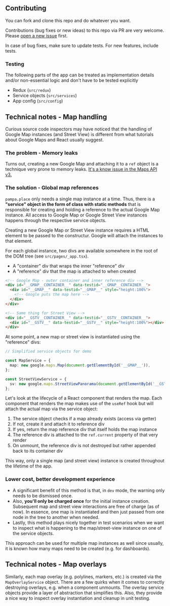 ## Contributing

You can fork and clone this repo and do whatever you want.

Contributions (bug fixes or new ideas) to this repo via PR are very welcome. Please [open a new issue](https://github.com/eegli/pampa.place/issues/new/choose) first.

In case of bug fixes, make sure to update tests. For new features, include tests.

### Testing

The following parts of the app can be treated as implementation details and/or non-essential logic and don't have to be tested explicitly

- Redux (`src/redux`)
- Service objects (`src/services`)
- App config (`src/config`)

## Technical notes - Map handling

Curious source code inspectors may have noticed that the handling of Google Map instances (and Street View) is different from what tutorials about Google Maps and React usually suggest.

### The problem - Memory leaks

Turns out, creating a new Google Map and attaching it to a `ref` object is a technique very prone to memory leaks. [It's a know issue in the Maps API v3.](https://stackoverflow.com/a/21192357)

### The solution - Global map references

`pampa.place` only needs a single map instance at a time. Thus, there is a **"service" object in the form of class with static methods** that is responsible for creating and holding a reference to the actual Google Map instance. All access to Google Map or Google Street View instances happens through the respective service objects.

Creating a new Google Map or Street View instance requires a HTML element to be passed to the constructur. Google will attach the instances to that element.

For each global instance, two divs are available somewhere in the root of the DOM tree (see `src/pages/_app.tsx`).

- A "container" div that wraps the inner "reference" div
- A "reference" div that the map is attached to when created

```html
<!-- Google Map - outer container and inner reference div -->
<div id="__GMAP__CONTAINER__" data-testid="__GMAP__CONTAINER__">
  <div id="__GMAP__" data-testid="__GMAP__" style="height:100%">
    <!-- Google puts the map here -->
  </div>
</div>

<!-- Same thing for Street View -->
<div id="__GSTV__CONTAINER__" data-testid="__GSTV__CONTAINER__">
  <div id="__GSTV__" data-testid="__GSTV__" style="height:100%"></div>
</div>
```

At some point, a new map or street view is instantiated using the "reference" divs:

```ts
// Simplified service objects for demo

const MapService = {
  map: new google.maps.Map(document.getElementById('__GMAP__')),
};

const StreetViewService = {
  sv: new google.maps.StreetViewPanorama(document.getElementById('__GSTV__')),
};
```

Let's look at the lifecycle of a React component that renders the map. Each component that renders the map makes use of the `useRef` hook but will attach the actual map via the service object:

1. The service object checks if a map already exists (access via getter)
2. If not, create it and attach it to reference div
3. If yes, return the map reference div that itself holds the map instance
4. The reference div is attached to the `ref.current` property of that very render
5. On unmount, the reference div is not destroyed but rather appended back to its container div

This way, only a single map (and street view) instance is created throughout the lifetime of the app.

### Lower cost, better development experience

- A significant benefit of this method is that, in `dev` mode, the warning only needs to be dismissed once.
- Also, **you'll only be charged once** for the initial instance creation. Subsequent map and street view interactions are free of charge (as of now). In essence, one map is instantiated and then just passed from one node in the tree to another when needed.
- Lastly, this method plays nicely together in test scenarios when we want to inspect what is happening to the map/street-view instance on one of the service objects.

This approach can be used for multiple map instances as well since usually, it is known how many maps need to be created (e.g. for dashboards).

## Technical notes - Map overlays

Similarly, each map overlay (e.g. polylines, markers, etc.) is created via the `MapOverlayService` object.
There are a few quirks when it comes to correctly destroying overlays, e.g. when a component unmounts. The overlay service objects provide a layer of abstraction that simplifies this. Also, they provide a nice way to inspect overlay instantiation and cleanup in unit testing.
